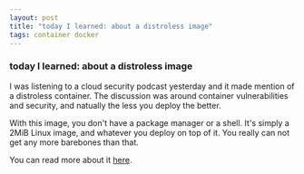 ```yaml
---
layout: post
title: "today I learned: about a distroless image"
tags: container docker
---
```

### today I learned: about a distroless image
I was listening to a cloud security podcast yesterday and it made mention of a distroless container. The discussion was around container vulnerabilities and security, and natually the less you deploy the better.

With this image, you don't have a package manager or a shell. It's simply a 2MiB Linux image, and whatever you deploy on top of it. You really can not get any more barebones than that.

You can read more about it [here](https://github.com/GoogleContainerTools/distroless).

